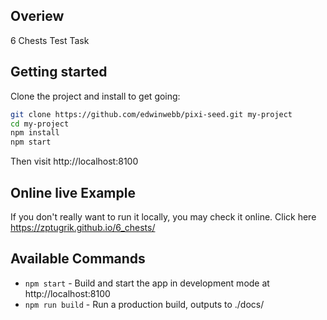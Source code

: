 ## Overiew
6 Chests Test Task

## Getting started

Clone the project and install to get going:

```bash
git clone https://github.com/edwinwebb/pixi-seed.git my-project
cd my-project
npm install
npm start
```
Then visit http://localhost:8100

## Online live Example

If you don't really want to run it locally, you may check it online.
Click here <a href="https://zptugrik.github.io/6_chests/">https://zptugrik.github.io/6_chests/</a>

## Available Commands
* `npm start` - Build and start the app in development mode at http://localhost:8100
* `npm run build` - Run a production build, outputs to ./docs/